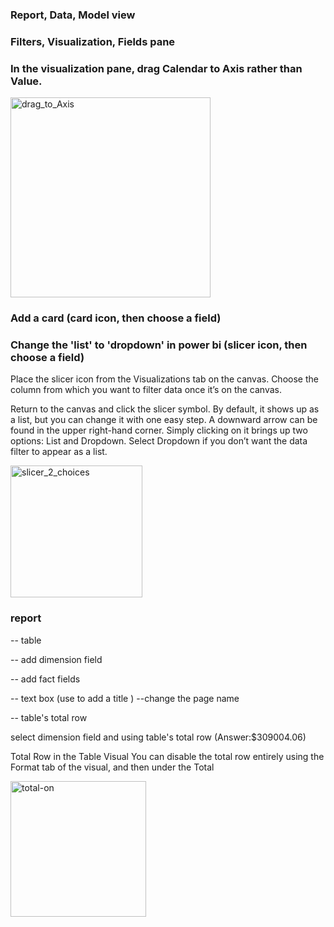 ### Report, Data, Model view

### Filters, Visualization, Fields pane

### In the visualization pane, drag Calendar to Axis rather than Value.

<img width="320" alt="drag_to_Axis" src="https://user-images.githubusercontent.com/53594146/173486769-91fab7ec-2bba-4e2b-a41d-e6ac837dd7c7.png">

### Add a card  (card icon, then choose a field)

### Change the 'list' to 'dropdown' in power bi (slicer icon,  then choose a field)

Place the slicer icon from the Visualizations tab on the canvas. Choose the column from which you want to filter data once it’s on the canvas. 

Return to the canvas and click the slicer symbol. By default, it shows up as a list, but you can change it with one easy step. A downward arrow can be found in the upper right-hand corner. Simply clicking on it brings up two options: List and Dropdown. Select Dropdown if you don’t want the data filter to appear as a list. 

<img width="211" alt="slicer_2_choices" src="https://user-images.githubusercontent.com/53594146/173489112-0d510af4-c309-4505-84ab-ed323940b315.png">


### report
-- table

-- add dimension field

-- add fact fields

-- text box (use to add a title )    --change the page name

-- table's total row

select dimension field and using table's total row (Answer:$309004.06)

Total Row in the Table Visual
You can disable the total row entirely using the Format tab of the visual, and then under the Total

<img width="217" alt="total-on" src="https://user-images.githubusercontent.com/53594146/173331896-5fbb665c-d38b-45d5-aaaf-50a68ef92285.png">

